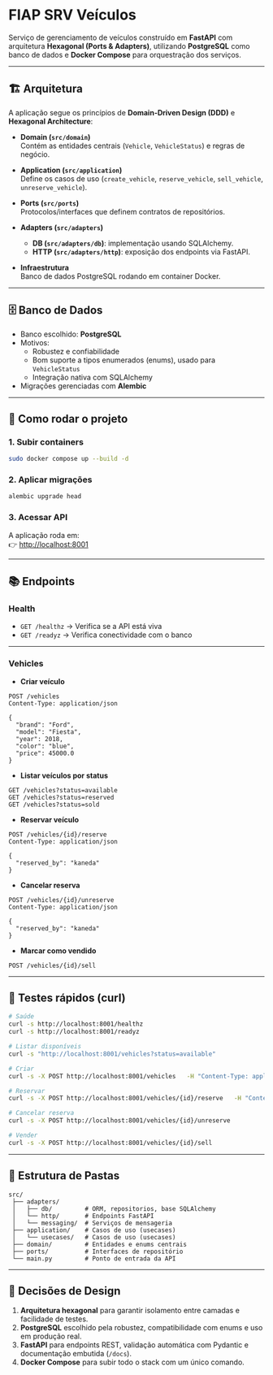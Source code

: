 # FIAP SRV Veículos

Serviço de gerenciamento de veículos construído em **FastAPI** com arquitetura **Hexagonal (Ports & Adapters)**, utilizando **PostgreSQL** como banco de dados e **Docker Compose** para orquestração dos serviços.

---

## 🏗️ Arquitetura

A aplicação segue os princípios de **Domain-Driven Design (DDD)** e **Hexagonal Architecture**:

- **Domain (`src/domain`)**  
  Contém as entidades centrais (`Vehicle`, `VehicleStatus`) e regras de negócio.

- **Application (`src/application`)**  
  Define os casos de uso (`create_vehicle`, `reserve_vehicle`, `sell_vehicle`, `unreserve_vehicle`).

- **Ports (`src/ports`)**  
  Protocolos/interfaces que definem contratos de repositórios.

- **Adapters (`src/adapters`)**  
  - **DB (`src/adapters/db`)**: implementação usando SQLAlchemy.  
  - **HTTP (`src/adapters/http`)**: exposição dos endpoints via FastAPI.

- **Infraestrutura**  
  Banco de dados PostgreSQL rodando em container Docker.

---

## 🗄️ Banco de Dados

- Banco escolhido: **PostgreSQL**
- Motivos:
  - Robustez e confiabilidade
  - Bom suporte a tipos enumerados (enums), usado para `VehicleStatus`
  - Integração nativa com SQLAlchemy
- Migrações gerenciadas com **Alembic**

---

## 🚀 Como rodar o projeto

### 1. Subir containers

```bash
sudo docker compose up --build -d
```

### 2. Aplicar migrações

```bash
alembic upgrade head
```

### 3. Acessar API

A aplicação roda em:  
👉 [http://localhost:8001](http://localhost:8001)

---

## 📚 Endpoints

### Health

- `GET /healthz` → Verifica se a API está viva  
- `GET /readyz` → Verifica conectividade com o banco

---

### Vehicles

- **Criar veículo**

```http
POST /vehicles
Content-Type: application/json

{
  "brand": "Ford",
  "model": "Fiesta",
  "year": 2018,
  "color": "blue",
  "price": 45000.0
}
```

- **Listar veículos por status**

```http
GET /vehicles?status=available
GET /vehicles?status=reserved
GET /vehicles?status=sold
```

- **Reservar veículo**

```http
POST /vehicles/{id}/reserve
Content-Type: application/json

{
  "reserved_by": "kaneda"
}
```

- **Cancelar reserva**

```http
POST /vehicles/{id}/unreserve
Content-Type: application/json

{
  "reserved_by": "kaneda"
}
```

- **Marcar como vendido**

```http
POST /vehicles/{id}/sell
```

---

## 🧪 Testes rápidos (curl)

```bash
# Saúde
curl -s http://localhost:8001/healthz
curl -s http://localhost:8001/readyz

# Listar disponíveis
curl -s "http://localhost:8001/vehicles?status=available"

# Criar
curl -s -X POST http://localhost:8001/vehicles   -H "Content-Type: application/json"   -d '{"brand":"Ford","model":"Fiesta","year":2018,"color":"blue","price":45000.0}'

# Reservar
curl -s -X POST http://localhost:8001/vehicles/{id}/reserve   -H "Content-Type: application/json"   -d '{"reserved_by":"kaneda"}'

# Cancelar reserva
curl -s -X POST http://localhost:8001/vehicles/{id}/unreserve

# Vender
curl -s -X POST http://localhost:8001/vehicles/{id}/sell
```

---

## 📂 Estrutura de Pastas

```
src/
 ├── adapters/
 │   ├── db/         # ORM, repositorios, base SQLAlchemy
 │   └── http/       # Endpoints FastAPI
 │   └── messaging/  # Serviços de mensageria
 ├── application/    # Casos de uso (usecases)
 │   └── usecases/   # Casos de uso (usecases)
 ├── domain/         # Entidades e enums centrais
 ├── ports/          # Interfaces de repositório
 └── main.py         # Ponto de entrada da API
```

---

## 🔑 Decisões de Design

1. **Arquitetura hexagonal** para garantir isolamento entre camadas e facilidade de testes.  
2. **PostgreSQL** escolhido pela robustez, compatibilidade com enums e uso em produção real.  
3. **FastAPI** para endpoints REST, validação automática com Pydantic e documentação embutida (`/docs`).  
4. **Docker Compose** para subir todo o stack com um único comando.  
